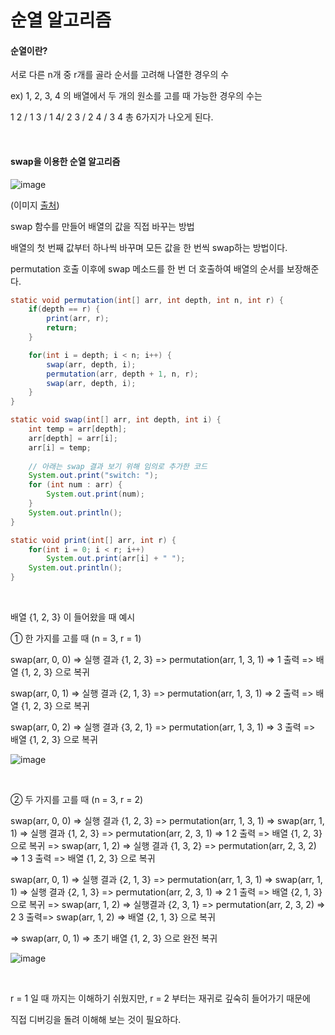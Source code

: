 # 순열 알고리즘

#### 순열이란?

서로 다른 n개 중 r개를 골라 순서를 고려해 나열한 경우의 수

ex) 1, 2, 3, 4 의 배열에서 두 개의 원소를 고를 때 가능한 경우의 수는

1 2 / 1 3 / 1 4/ 2 3 / 2 4 / 3 4 총 6가지가 나오게 된다.

<br/>

#### swap을 이용한 순열 알고리즘

![image](https://user-images.githubusercontent.com/64277114/106251620-8dc3de00-6258-11eb-9e85-0072c0ba8b73.png)

(이미지 [출처](http://www.eandbsoftware.org/print-all-permutations-of-a-given-string/))

swap 함수를 만들어 배열의 값을 직접 바꾸는 방법

배열의 첫 번째 값부터 하나씩 바꾸며 모든 값을 한 번씩 swap하는 방법이다.

permutation 호출 이후에 swap 메소드를 한 번 더 호출하여 배열의 순서를 보장해준다.

```java
static void permutation(int[] arr, int depth, int n, int r) {
    if(depth == r) {
        print(arr, r);
        return;
    }

    for(int i = depth; i < n; i++) {
        swap(arr, depth, i);
        permutation(arr, depth + 1, n, r);
        swap(arr, depth, i);
    }
}

static void swap(int[] arr, int depth, int i) {
    int temp = arr[depth];
    arr[depth] = arr[i];
    arr[i] = temp;
    
    // 아래는 swap 결과 보기 위해 임의로 추가한 코드
    System.out.print("switch: ");
    for (int num : arr) {
        System.out.print(num);
    }
    System.out.println();
}

static void print(int[] arr, int r) {
    for(int i = 0; i < r; i++)
        System.out.print(arr[i] + " ");
    System.out.println();
}
```

<br/>

배열 {1, 2, 3} 이 들어왔을 때 예시

① 한 가지를 고를 때 (n = 3, r = 1)

swap(arr, 0, 0) => 실행 결과 {1, 2, 3} => permutation(arr, 1, 3, 1) => 1 출력 => 배열 {1, 2, 3} 으로 복귀

swap(arr, 0, 1) => 실행 결과 {2, 1, 3} =>  permutation(arr, 1, 3, 1) => 2 출력 => 배열 {1, 2, 3} 으로 복귀

swap(arr, 0, 2) => 실행 결과 {3, 2, 1} => permutation(arr, 1, 3, 1) => 3 출력 => 배열 {1, 2, 3} 으로 복귀

![image](https://user-images.githubusercontent.com/64277114/106257348-c5825400-625f-11eb-81e4-f3029755b9ad.png)

<br/>

② 두 가지를 고를 때 (n = 3, r = 2)

swap(arr, 0, 0) => 실행 결과 {1, 2, 3} => permutation(arr, 1, 3, 1) => swap(arr, 1, 1) => 실행 결과 {1, 2, 3} => permutation(arr, 2, 3, 1) => 1 2 출력 => 배열 {1, 2, 3} 으로 복귀 => swap(arr, 1, 2) => 실행 결과 {1, 3, 2} => permutation(arr, 2, 3, 2) => 1 3 출력 => 배열 {1, 2, 3} 으로 복귀

swap(arr, 0, 1) => 실행 결과 {2, 1, 3} => permutation(arr, 1, 3, 1) => swap(arr, 1, 1) => 실행 결과 {2, 1, 3} =>  permutation(arr, 2, 3, 1) => 2 1 출력 => 배열 {2, 1, 3} 으로 복귀 => swap(arr, 1, 2) => 실행결과 {2, 3, 1} => permutation(arr, 2, 3, 2) => 2 3 출력=> swap(arr, 1, 2) => 배열 {2, 1, 3} 으로 복귀

=> swap(arr, 0, 1) => 초기 배열 {1, 2, 3} 으로 완전 복귀

![image](https://user-images.githubusercontent.com/64277114/106257491-f5c9f280-625f-11eb-8a87-3b0fc4b663f4.png)

<br/>

r = 1 일 때 까지는 이해하기 쉬웠지만, r = 2 부터는 재귀로 깊숙히 들어가기 때문에 

직접 디버깅을 돌려 이해해 보는 것이 필요하다.


